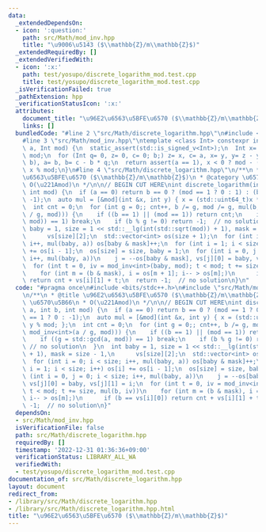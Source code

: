 ```yaml
---
data:
  _extendedDependsOn:
  - icon: ':question:'
    path: src/Math/mod_inv.hpp
    title: "\u9006\u5143 ($\\mathbb{Z}/m\\mathbb{Z}$)"
  _extendedRequiredBy: []
  _extendedVerifiedWith:
  - icon: ':x:'
    path: test/yosupo/discrete_logarithm_mod.test.cpp
    title: test/yosupo/discrete_logarithm_mod.test.cpp
  _isVerificationFailed: true
  _pathExtension: hpp
  _verificationStatusIcon: ':x:'
  attributes:
    document_title: "\u96E2\u6563\u5BFE\u6570 ($\\mathbb{Z}/m\\mathbb{Z}$)"
    links: []
  bundledCode: "#line 2 \"src/Math/discrete_logarithm.hpp\"\n#include <bits/stdc++.h>\n\
    #line 3 \"src/Math/mod_inv.hpp\"\ntemplate <class Int> constexpr inline Int mod_inv(Int\
    \ a, Int mod) {\n  static_assert(std::is_signed_v<Int>);\n  Int x= 1, y= 0, b=\
    \ mod;\n  for (Int q= 0, z= 0, c= 0; b;) z= x, c= a, x= y, y= z - y * (q= a /\
    \ b), a= b, b= c - b * q;\n  return assert(a == 1), x < 0 ? mod - (-x) % mod :\
    \ x % mod;\n}\n#line 4 \"src/Math/discrete_logarithm.hpp\"\n/**\n * @title \u96E2\
    \u6563\u5BFE\u6570 ($\\mathbb{Z}/m\\mathbb{Z}$)\n * @category \u6570\u5B66\n *\
    \ O(\u221Amod)\n */\n\n// BEGIN CUT HERE\nint discrete_logarithm(int a, int b,\
    \ int mod) {\n  if (a == 0) return b == 0 ? (mod == 1 ? 0 : 1) : (b == 1 ? 0 :\
    \ -1);\n  auto mul = [&mod](int &x, int y) { x = (std::uint64_t)x * y % mod; };\n\
    \  int cnt = 0;\n  for (int g = 0;; cnt++, b /= g, mod /= g, mul(b, mod_inv<int>(a\
    \ / g, mod))) {\n    if ((b == 1) || (mod == 1)) return cnt;\n    if ((g = std::gcd(a,\
    \ mod)) == 1) break;\n    if (b % g != 0) return -1;  // no solution\n  }\n  int\
    \ baby = 1, size = 1 << std::__lg(int(std::sqrt(mod)) + 1), mask = size - 1,\n\
    \      vs[size][2];\n  std::vector<int> os(size + 1);\n  for (int i = 0; i < size;\
    \ i++, mul(baby, a)) os[baby & mask]++;\n  for (int i = 1; i < size; i++) os[i]\
    \ += os[i - 1];\n  os[size] = size, baby = 1;\n  for (int i = 0, j = 0; i < size;\
    \ i++, mul(baby, a))\n    j = --os[baby & mask], vs[j][0] = baby, vs[j][1] = i;\n\
    \  for (int t = 0, iv = mod_inv<int>(baby, mod); t < mod; t += size, mul(b, iv))\n\
    \    for (int m = (b & mask), i = os[m + 1]; i-- > os[m];)\n      if (b == vs[i][0])\
    \ return cnt + vs[i][1] + t;\n  return -1;  // no solution\n}\n"
  code: "#pragma once\n#include <bits/stdc++.h>\n#include \"src/Math/mod_inv.hpp\"\
    \n/**\n * @title \u96E2\u6563\u5BFE\u6570 ($\\mathbb{Z}/m\\mathbb{Z}$)\n * @category\
    \ \u6570\u5B66\n * O(\u221Amod)\n */\n\n// BEGIN CUT HERE\nint discrete_logarithm(int\
    \ a, int b, int mod) {\n  if (a == 0) return b == 0 ? (mod == 1 ? 0 : 1) : (b\
    \ == 1 ? 0 : -1);\n  auto mul = [&mod](int &x, int y) { x = (std::uint64_t)x *\
    \ y % mod; };\n  int cnt = 0;\n  for (int g = 0;; cnt++, b /= g, mod /= g, mul(b,\
    \ mod_inv<int>(a / g, mod))) {\n    if ((b == 1) || (mod == 1)) return cnt;\n\
    \    if ((g = std::gcd(a, mod)) == 1) break;\n    if (b % g != 0) return -1; \
    \ // no solution\n  }\n  int baby = 1, size = 1 << std::__lg(int(std::sqrt(mod))\
    \ + 1), mask = size - 1,\n      vs[size][2];\n  std::vector<int> os(size + 1);\n\
    \  for (int i = 0; i < size; i++, mul(baby, a)) os[baby & mask]++;\n  for (int\
    \ i = 1; i < size; i++) os[i] += os[i - 1];\n  os[size] = size, baby = 1;\n  for\
    \ (int i = 0, j = 0; i < size; i++, mul(baby, a))\n    j = --os[baby & mask],\
    \ vs[j][0] = baby, vs[j][1] = i;\n  for (int t = 0, iv = mod_inv<int>(baby, mod);\
    \ t < mod; t += size, mul(b, iv))\n    for (int m = (b & mask), i = os[m + 1];\
    \ i-- > os[m];)\n      if (b == vs[i][0]) return cnt + vs[i][1] + t;\n  return\
    \ -1;  // no solution\n}"
  dependsOn:
  - src/Math/mod_inv.hpp
  isVerificationFile: false
  path: src/Math/discrete_logarithm.hpp
  requiredBy: []
  timestamp: '2022-12-31 01:36:36+09:00'
  verificationStatus: LIBRARY_ALL_WA
  verifiedWith:
  - test/yosupo/discrete_logarithm_mod.test.cpp
documentation_of: src/Math/discrete_logarithm.hpp
layout: document
redirect_from:
- /library/src/Math/discrete_logarithm.hpp
- /library/src/Math/discrete_logarithm.hpp.html
title: "\u96E2\u6563\u5BFE\u6570 ($\\mathbb{Z}/m\\mathbb{Z}$)"
---
```

